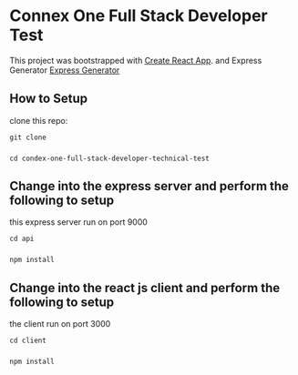 # Connex One Full Stack Developer Test

This project was bootstrapped with [Create React App](https://github.com/facebook/create-react-app). and  Express Generator [Express Generator](http://expressjs.com/en/starter/generator.html)

## How to Setup


clone this repo:

```git clone ```
###
`cd condex-one-full-stack-developer-technical-test`

## Change into the express server and perform the following to setup
this express server run on port 9000

```cd api```
###
```npm install```


## Change into the react js client and perform the following to setup
the client run on port 3000


```cd client```
###
```npm install```
